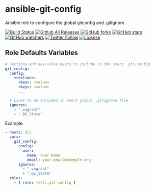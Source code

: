 # ansible-git-config
Ansible role to configure the global gitconfig and .gitignore.

[![Build Status](https://img.shields.io/travis/feffi/ansible-git-config.svg)](https://travis-ci.org/feffi/ansible-git-config) [![Github All Releases](https://img.shields.io/github/downloads/feffi/ansible-git-config/total.svg)](https://github.com/feffi/ansible-git-config) [![GitHub forks](https://img.shields.io/github/forks/feffi/ansible-git-config.svg?style=social&label=Fork)](https://github.com/feffi/ansible-git-config) [![GitHub stars](https://img.shields.io/github/stars/feffi/ansible-git-config.svg?style=social&label=Star)](https://github.com/feffi/ansible-git-config) [![GitHub watchers](https://img.shields.io/github/watchers/feffi/ansible-git-config.svg?style=social&label=Watch)](https://github.com/feffi/ansible-git-config) [![Twitter Follow](https://img.shields.io/twitter/follow/feffi1.svg?style=social&label=Follow)](https://twitter.com/feffi1) [![License](http://img.shields.io/:license-mit-blue.svg)](https://github.com/feffi/ansible-git-config/blob/master/LICENSE)

## Role Defaults Variables

```yaml
# Sections and key-value pairs to include in the users .git-config
git_config:
  config:
    <section>:
      <key>: <value>
      <key>: <value>
      ...

  # Lines to be included in users global .gitignore file
  ignores:
    - ".vagrant"
    - ".DS_Store"
```

Example:

```yaml
- hosts: all
  vars:
    git_config:
      config:
        user:
          name: Your Name
          email: your-email@exemple.org
      ignores:
        - ".vagrant"
        - ".DS_Store"
  roles:
    - { role: feffi.git-config }
```

